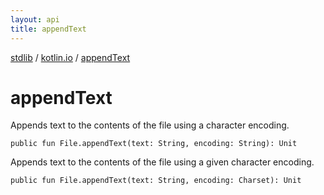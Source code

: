 ```yaml
---
layout: api
title: appendText
---
```

[stdlib](../index.html) / [kotlin.io](index.html) / [appendText](appendText.html)

# appendText
Appends text to the contents of the file using a character encoding.
```
public fun File.appendText(text: String, encoding: String): Unit
```
Appends text to the contents of the file using a given character encoding.
```
public fun File.appendText(text: String, encoding: Charset): Unit
```
